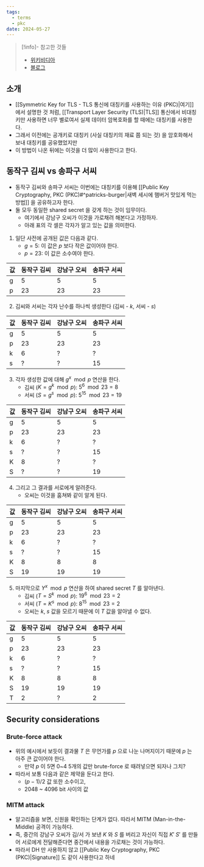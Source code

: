 ```yaml
---
tags:
  - terms
  - pkc
date: 2024-05-27
---
```

> [!info]- 참고한 것들
> - [위키비디아](https://en.wikipedia.org/wiki/Diffie%E2%80%93Hellman_key_exchange)
> - [블로그](https://velog.io/@jungbumwoo/%EB%94%94%ED%94%BC-%ED%97%AC%EB%A8%BC-DH-key-Diffie-Hellman-protocol-%EC%9D%B4%EB%9E%80)

## 소개

- [[Symmetric Key for TLS - TLS 통신에 대칭키를 사용하는 이유 (PKC)|여기]] 에서 설명한 것 처럼, [[Transport Layer Security (TLS)|TLS]] 통신에서 비대칭키만 사용하면 너무 별로여서 실제 데이터 암복호화를 할 때에는 대칭키를 사용한다.
- 그래서 이전에는 공개키로 대칭키 (사실 대칭키의 재료 쯤 되는 것) 을 암호화해서 보내 대칭키를 공유했었지만
- 이 방법이 나온 뒤에는 이것을 더 많이 사용한다고 한다.

## 동작구 김씨 vs 송파구 서씨

- 동작구 김씨와 송파구 서씨는 이번에는 대칭키를 이용해 [[Public Key Cryptography, PKC (PKC)#^patricks-burger|새벽 세시에 햄버거 맛있게 먹는 방법]] 을 공유하고자 한다.
- 둘 모두 동일한 shared secret 을 갖게 하는 것이 임무이다.
	- 여기에서 강남구 오씨가 이것을 가로채려 해본다고 가정하자.
	- 아래 표의 각 셀은 각자가 알고 있는 값을 의미한다.

1. 일단 사전에 공개된 값은 다음과 같다.
	- $g = 5$: 이 값은 $p$ 보다 작은 값이어야 한다.
	- $p = 23$: 이 값은 소수여야 한다.

| 값   | 동작구 김씨 | 강남구 오씨 | 송파구 서씨 |
| --- | ------ | ------ | ------ |
| g   | 5      | 5      | 5      |
| p   | 23     | 23     | 23     |

2. 김씨와 서씨는 각자 난수를 하나씩 생성한다 (김씨 - $k$, 서씨 - $s$)

| 값   | 동작구 김씨 | 강남구 오씨 | 송파구 서씨 |
| --- | ------ | ------ | ------ |
| g   | 5      | 5      | 5      |
| p   | 23     | 23     | 23     |
| k   | 6      | ?      | ?      |
| s   | ?      | ?      | 15     |

3. 각자 생성한 값에 대해 $g^x\mod{p}$ 연산을 한다.
	- 김씨 ($K = g^{k}\mod{p}$): $5^{6}\mod{23} = 8$
	- 서씨 ($S = g^{s}\mod{p}$): $5^{15}\mod{23} = 19$

| 값   | 동작구 김씨 | 강남구 오씨 | 송파구 서씨 |
| --- | ------ | ------ | ------ |
| g   | 5      | 5      | 5      |
| p   | 23     | 23     | 23     |
| k   | 6      | ?      | ?      |
| s   | ?      | ?      | 15     |
| K   | 8      | ?      | ?      |
| S   | ?      | ?      | 19     |

4. 그리고 그 결과를 서로에게 알려준다.
	- 오씨는 이것을 훔쳐봐 같이 알게 된다.

| 값   | 동작구 김씨 | 강남구 오씨 | 송파구 서씨 |
| --- | ------ | ------ | ------ |
| g   | 5      | 5      | 5      |
| p   | 23     | 23     | 23     |
| k   | 6      | ?      | ?      |
| s   | ?      | ?      | 15     |
| K   | 8      | 8      | 8      |
| S   | 19     | 19     | 19     |

5. 마지막으로 $Y^x\mod{p}$  연산을 하여 shared secret $T$ 를 알아낸다.
	- 김씨 ($T = S^{k}\mod{p}$): $19^{6}\mod{23} = 2$
	- 서씨 ($T = K^{s}\mod{p}$): $8^{15}\mod{23} = 2$
	- 오씨는 $k$, $s$ 값을 모르기 때문에 이 $T$ 값을 알아낼 수 없다.

| 값   | 동작구 김씨 | 강남구 오씨 | 송파구 서씨 |
| --- | ------ | ------ | ------ |
| g   | 5      | 5      | 5      |
| p   | 23     | 23     | 23     |
| k   | 6      | ?      | ?      |
| s   | ?      | ?      | 15     |
| K   | 8      | 8      | 8      |
| S   | 19     | 19     | 19     |
| T   | 2      | ?      | 2      |

## Security considerations

### Brute-force attack

- 위의 예시에서 보듯이 결과물 $T$ 은 무언가를 $p$ 으로 나눈 나머지이기 때문에 $p$ 는 아주 큰 값이어야 한다.
	- 만약 $p$ 이 5면 0~4 5개의 값만 brute-force 로 때려넣으면 되자나 그치?
- 따라서 보통 다음과 같은 제약을 둔다고 한다.
	- $(p - 1) / 2$ 값 또한 소수이고,
	- 2048 ~ 4096 bit 사이의 값

### MITM attack

- 알고리즘을 보면, 신원을 확인하는 단계가 없다. 따라서 MITM (Man-in-the-Middle) 공격이 가능하다.
- 즉, 중간의 강남구 오씨가 김/서 가 보낸 $K$ 와 $S$ 를 버리고 자신이 직접 $K'$ $S'$ 를 만들어 서로에게 전달해준다면 중간에서 내용을 가로채는 것이 가능하다.
- 따라서 DH 만 사용하지 않고 [[Public Key Cryptography, PKC (PKC)|Signature]] 도 같이 사용한다고 하네